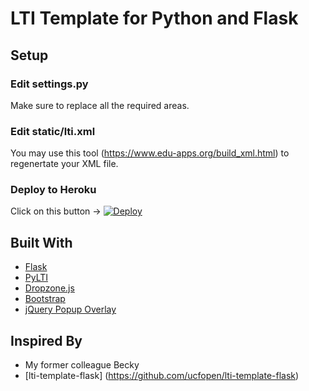 # LTI Template for Python and Flask

## Setup

### Edit settings.py
Make sure to replace all the required areas.

### Edit static/lti.xml
You may use this tool (https://www.edu-apps.org/build_xml.html) to regenertate your XML file.

### Deploy to Heroku
Click on this button -> [![Deploy](https://www.herokucdn.com/deploy/button.svg)](https://heroku.com/deploy)

## Built With

* [Flask](https://github.com/pallets/flask)
* [PyLTI](https://github.com/mitodl/pylti)
* [Dropzone.js](http://www.dropzonejs.com/)
* [Bootstrap](https://getbootstrap.com/docs/4.0/getting-started/introduction/)
* [jQuery Popup Overlay](https://github.com/vast-engineering/jquery-popup-overlay)

## Inspired By

* My former colleague Becky
* [lti-template-flask] (https://github.com/ucfopen/lti-template-flask)

